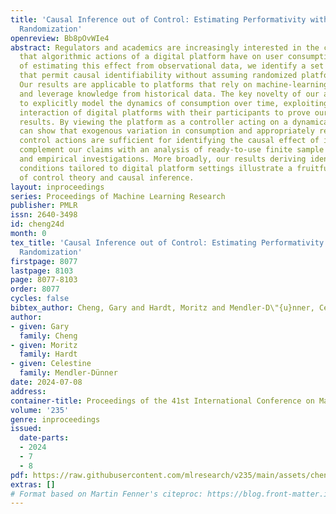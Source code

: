 ```yaml
---
title: 'Causal Inference out of Control: Estimating Performativity without Treatment
  Randomization'
openreview: Bb8pOvWIe4
abstract: Regulators and academics are increasingly interested in the causal effect
  that algorithmic actions of a digital platform have on user consumption. In pursuit
  of estimating this effect from observational data, we identify a set of assumptions
  that permit causal identifiability without assuming randomized platform actions.
  Our results are applicable to platforms that rely on machine-learning-powered predictions
  and leverage knowledge from historical data. The key novelty of our approach is
  to explicitly model the dynamics of consumption over time, exploiting the repeated
  interaction of digital platforms with their participants to prove our identifiability
  results. By viewing the platform as a controller acting on a dynamical system, we
  can show that exogenous variation in consumption and appropriately responsive algorithmic
  control actions are sufficient for identifying the causal effect of interest. We
  complement our claims with an analysis of ready-to-use finite sample estimators
  and empirical investigations. More broadly, our results deriving identifiability
  conditions tailored to digital platform settings illustrate a fruitful interplay
  of control theory and causal inference.
layout: inproceedings
series: Proceedings of Machine Learning Research
publisher: PMLR
issn: 2640-3498
id: cheng24d
month: 0
tex_title: 'Causal Inference out of Control: Estimating Performativity without Treatment
  Randomization'
firstpage: 8077
lastpage: 8103
page: 8077-8103
order: 8077
cycles: false
bibtex_author: Cheng, Gary and Hardt, Moritz and Mendler-D\"{u}nner, Celestine
author:
- given: Gary
  family: Cheng
- given: Moritz
  family: Hardt
- given: Celestine
  family: Mendler-Dünner
date: 2024-07-08
address:
container-title: Proceedings of the 41st International Conference on Machine Learning
volume: '235'
genre: inproceedings
issued:
  date-parts:
  - 2024
  - 7
  - 8
pdf: https://raw.githubusercontent.com/mlresearch/v235/main/assets/cheng24d/cheng24d.pdf
extras: []
# Format based on Martin Fenner's citeproc: https://blog.front-matter.io/posts/citeproc-yaml-for-bibliographies/
---
```

